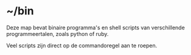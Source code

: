 # ~/bin

Deze map bevat binaire programma's en shell scripts van verschillende programmeertalen, zoals python of ruby. 

Veel scripts zijn direct op de commandoregel aan te roepen.
